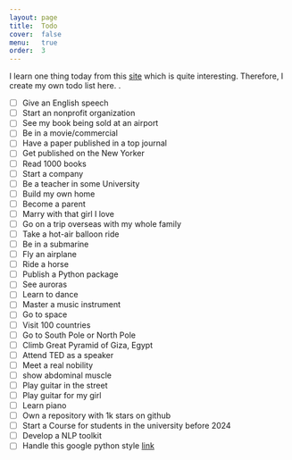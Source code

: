 ```yaml
---
layout: page
title:  Todo
cover:  false
menu:   true
order:  3
---
```


I learn one thing today from this [site](https://huyenchip.com/list-100/) which is quite interesting. Therefore, I create my own todo list here.
.
- [ ] Give an English speech
- [ ] Start an nonprofit organization
- [ ] See my book being sold at an airport
- [ ] Be in a movie/commercial
- [ ] Have a paper published in a top journal
- [ ] Get published on the New Yorker
- [ ] Read 1000 books
- [ ] Start a company
- [ ] Be a teacher in some University
- [ ] Build my own home
- [ ] Become a parent
- [ ] Marry with that girl I love
- [ ] Go on a trip overseas with my whole family
- [ ] Take a hot-air balloon ride
- [ ] Be in a submarine
- [ ] Fly an airplane
- [ ] Ride a horse
- [ ] Publish a Python package
- [ ] See auroras
- [ ] Learn to dance
- [ ] Master a music instrument
- [ ] Go to space
- [ ] Visit 100 countries
- [ ] Go to South Pole or North Pole
- [ ] Climb Great Pyramid of Giza, Egypt
- [ ] Attend TED as a speaker
- [ ] Meet a real nobility
- [ ] show abdominal muscle
- [ ] Play guitar in the street
- [ ] Play guitar for my girl
- [ ] Learn piano
- [ ] Own a repository with 1k stars on github
- [ ] Start a Course for students in the university before 2024
- [ ] Develop a NLP toolkit
- [ ] Handle this google python style [link](https://google.github.io/styleguide/pyguide.html)

